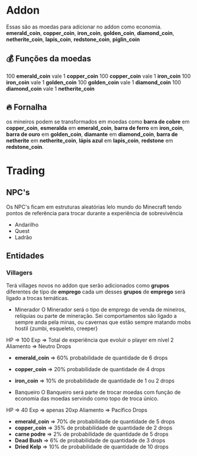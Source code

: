 # Addon
Essas são as moedas para adicionar no addon como economia.
**emerald_coin**, **copper_coin**, **iron_coin**, **golden_coin**, **diamond_coin**, **netherite_coin**, **lapis_coin**, **redstone_coin**, **piglin_coin**

## 💰 Funções da moedas
100 **emerald_coin** vale 1 **copper_coin**
100 **copper_coin** vale 1 **iron_coin**
100 **iron_coin** vale 1 **golden_coin**
100 **golden_coin** vale 1 **diamond_coin**
100 **diamond_coin** vale 1 **netherite_coin**

## 🔥 Fornalha
os mineiros podem se transformados em moedas como **barra de cobre** em **copper_coin**, **esmeralda** em **emerald_coin**, **barra de ferro** em **iron_coin**, **barra de ouro** em **golden_coin**, **diamante** em **diamond_coin**, **barra de netherite** em **netherite_coin**, **lápis azul** em **lapis_coin**, **redstone** em **redstone_coin**.

# Trading
## NPC's
Os NPC's ficam em estruturas aleatórias lelo mundo do Minecraft tendo pontos de referência para trocar durante a experiência de sobrevivência

- Andarilho
- Quest
- Ladrão

## Entidades
### Villagers
Terá villages novos no addon que serão adicionados como **grupos** diferentes de tipo de **emprego** cada um desses **grupos** de **emprego** será ligado a trocas temáticas.

- Minerador
O Minerador será o tipo de emprego de venda de mineiros, relíquias ou parte de mineração.
Sei comportamentos são ligado a sempre anda pela minas, ou cavernas que estão sempre matando mobs hostil {zumbi, esqueleto, creeper}

HP => 100
Exp => Total de experiência que evoluir o player em nível 2
Aliamento => Neutro
Drops
- **emerald_coin** => 60% probabilidade de quantidade de 6 drops
- **copper_coin** => 20% probabilidade de quantidade de 4 drops
- **iron_coin** => 10% de probabilidade de quantidade de 1 ou 2 drops

- Banqueiro
O Banqueiro será parte de trocar moedas com função de economia das moedas servindo como topo de troca único.

HP => 40
Exp => apenas 20xp
Aliamento => Pacífico 
Drops
- **emerald_coin** => 70% de probabilidade de quantidade de 5 drops
- **copper_coin** => 35% de probabilidade de quantidade de 2 drops
- **carne podre** => 2% de probabilidade de quantidade de 5 drops
- **Dead Bush** => 6% de probabilidade de quantidade de 3 drops
- **Dried Kelp** => 10% de probabilidade de quantidade de 10 drops